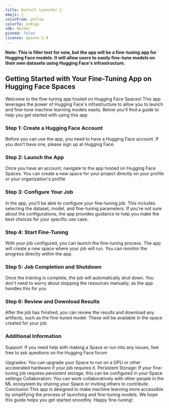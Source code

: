 ```yaml
---
title: Axolotl Launcher 🚀
emoji: 🐉
colorFrom: yellow
colorTo: indigo
sdk: docker
pinned: false
license: apache-2.0
---
```


**Note: This is filler text for now, but the app will be a fine-tuning app for Hugging Face models. It will allow users to easily fine-tune models on their own datasets using Hugging Face's infrastructure.**

## Getting Started with Your Fine-Tuning App on Hugging Face Spaces

Welcome to the fine-tuning app hosted on Hugging Face Spaces! This app leverages the power of Hugging Face's infrastructure to allow you to launch and fine-tune machine learning models easily. Below you'll find a guide to help you get started with using this app.

### Step 1: Create a Hugging Face Account

Before you can use the app, you need to have a Hugging Face account. If you don't have one, please sign up at Hugging Face.

### Step 2: Launch the App

Once you have an account, navigate to the app hosted on Hugging Face Spaces. You can create a new space for your project directly on your profile or your organization's profile

### Step 3: Configure Your Job

In the app, you'll be able to configure your fine-tuning job. This includes selecting the dataset, model, and fine-tuning parameters. If you're not sure about the configurations, the app provides guidance to help you make the best choices for your specific use case.

### Step 4: Start Fine-Tuning

With your job configured, you can launch the fine-tuning process. The app will create a new space where your job will run. You can monitor the progress directly within the app.

### Step 5: Job Completion and Shutdown

Once the training is complete, the job will automatically shut down. You don't need to worry about stopping the resources manually, as the app handles this for you

### Step 6: Review and Download Results

After the job has finished, you can review the results and download any artifacts, such as the fine-tuned model. These will be available in the space created for your job.

### Additional Information

Support: If you need help with making a Space or run into any issues, feel free to ask questions on the Hugging Face forum

Upgrades: You can upgrade your Space to run on a GPU or other accelerated hardware if your job requires it.
Persistent Storage: If your fine-tuning job requires persistent storage, this can be configured in your Space settings
Collaboration: You can work collaboratively with other people in the ML ecosystem by sharing your Space or inviting others to contribute.
Conclusion
This app is designed to make machine learning more accessible by simplifying the process of launching and fine-tuning models. We hope this guide helps you get started smoothly. Happy fine-tuning!
